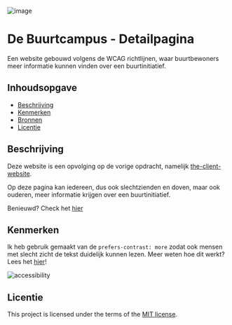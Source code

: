 ![image](https://github.com/itsValyria/all-human-accessible-website/assets/76444716/b1a7d0d2-bdaf-4889-b8c2-08a7369a77be)<!-- _Fork_ deze leertaak en ga aan de slag. Onderstaande outline ga je gedurende deze taak in jouw eigen GitHub omgeving uitwerken. De instructie vind je in: [docs/INSTRUCTIONS.md](https://github.com/fdnd-task/all-human-accessible-website/blob/main/docs/INSTRUCTIONS.md) -->

# De Buurtcampus - Detailpagina

Een website gebouwd volgens de WCAG richtlijnen, waar buurtbewoners meer informatie kunnen vinden over een buurtinitiatief.

## Inhoudsopgave

  * [Beschrijving](#beschrijving)
  * [Kenmerken](#kenmerken)
  * [Bronnen](#bronnen)
  * [Licentie](#licentie)

## Beschrijving
<!-- In de Beschrijving staat hoe je project er uit ziet, hoe het werkt en wat je er mee kan. -->
<!-- Voeg een mooie poster visual toe 📸 -->
<!-- Voeg een link toe naar Github Pages 🌐-->

Deze website is een opvolging op de vorige opdracht, namelijk [the-client-website](https://github.com/itsValyria/the-client-website).

Op deze pagina kan iedereen, dus ook slechtzienden en doven, maar ook ouderen, meer informatie krijgen over een buurtinitiatief.

Benieuwd? Check het [hier](https://itsvalyria.github.io/all-human-accessible-website/)

## Kenmerken
<!-- Bij Kenmerken staat welke technieken zijn gebruikt en hoe. Wat is de HTML structuur? Wat zijn de belangrijkste dingen in CSS? Wat is er met Javascript gedaan en hoe? Misschien heb je een framwork of library gebruikt? -->

Ik heb gebruik gemaakt van de ```prefers-contrast: more``` zodat ook mensen met slecht zicht de tekst duidelijk kunnen lezen. Meer weten hoe dit werkt? Lees het [hier](https://github.com/itsValyria/all-human-accessible-website/wiki/%F0%9F%8F%97%EF%B8%8F-Bouwen#-30-10-2023--toegankelijkheid)!

![accessibility](https://github.com/itsValyria/all-human-accessible-website/assets/76444716/6ed9e683-6fcf-4aca-add6-f71e256a1e81)

## Licentie


This project is licensed under the terms of the [MIT license](./LICENSE).
